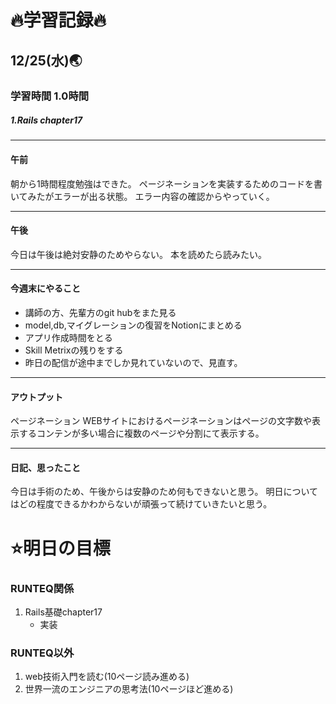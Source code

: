 # 🔥学習記録🔥
## 12/25(水)🌏
### 学習時間 1.0時間
##### 1.Rails chapter17

***
#### 午前
朝から1時間程度勉強はできた。
ページネーションを実装するためのコードを書いてみたがエラーが出る状態。
エラー内容の確認からやっていく。

***
#### 午後
今日は午後は絶対安静のためやらない。
本を読めたら読みたい。

***
#### 今週末にやること
- 講師の方、先輩方のgit hubをまた見る
- model,db,マイグレーションの復習をNotionにまとめる
- アプリ作成時間をとる
- Skill Metrixの残りをする
- 昨日の配信が途中までしか見れていないので、見直す。

***
#### アウトプット
ページネーション
WEBサイトにおけるページネーションはページの文字数や表示するコンテンが多い場合に複数のページや分割にて表示する。

***
#### 日記、思ったこと
今日は手術のため、午後からは安静のため何もできないと思う。
明日についてはどの程度できるかわからないが頑張って続けていきたいと思う。

# ⭐️明日の目標
### RUNTEQ関係
1.  Rails基礎chapter17
	- 実装

### RUNTEQ以外
1. web技術入門を読む(10ページ読み進める)
2. 世界一流のエンジニアの思考法(10ページほど進める)
